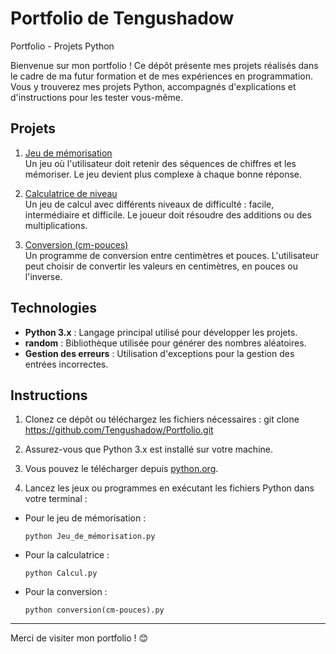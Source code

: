  # Portfolio de Tengushadow
 Portfolio - Projets Python

Bienvenue sur mon portfolio ! 
Ce dépôt présente mes projets réalisés dans le cadre de ma futur formation et de mes expériences en programmation.
Vous y trouverez mes projets Python, accompagnés d'explications et d'instructions pour les tester vous-même.

## Projets

1. [Jeu de mémorisation](https://github.com/Tengushadow/Portfolio/blob/master/Jeu_de_mémorisation.py)  
Un jeu où l'utilisateur doit retenir des séquences de chiffres et les mémoriser.
Le jeu devient plus complexe à chaque bonne réponse.

2. [Calculatrice de niveau](https://github.com/Tengushadow/Portfolio/blob/master/Calcul.py)  
Un jeu de calcul avec différents niveaux de difficulté : facile, intermédiaire et difficile. Le joueur doit résoudre des additions ou des multiplications.

3. [Conversion (cm-pouces)](https://github.com/Tengushadow/Portfolio/blob/master/conversion(cm-pouces).py)  
Un programme de conversion entre centimètres et pouces.
L'utilisateur peut choisir de convertir les valeurs en centimètres, en pouces ou l'inverse.

## Technologies

- **Python 3.x** : Langage principal utilisé pour développer les projets.
- **random** : Bibliothèque utilisée pour générer des nombres aléatoires.
- **Gestion des erreurs** : Utilisation d'exceptions pour la gestion des entrées incorrectes.

## Instructions

1. Clonez ce dépôt ou téléchargez les fichiers nécessaires :
git clone https://github.com/Tengushadow/Portfolio.git

2. Assurez-vous que Python 3.x est installé sur votre machine.

3. Vous pouvez le télécharger depuis [python.org](https://www.python.org/).

4. Lancez les jeux ou programmes en exécutant les fichiers Python dans votre terminal :
- Pour le jeu de mémorisation :  
  ```
  python Jeu_de_mémorisation.py
  ```
- Pour la calculatrice :  
  ```
  python Calcul.py
  ```
- Pour la conversion :  
  ```
  python conversion(cm-pouces).py
  ```
---
Merci de visiter mon portfolio ! 😊
